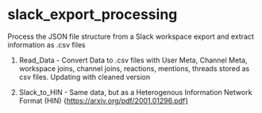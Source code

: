 # slack_export_processing
Process the JSON file structure from a Slack workspace export and extract information as .csv files

1. Read_Data - Convert Data to .csv files with User Meta, Channel Meta, workspace joins, channel joins, reactions, mentions, threads stored as csv files. Updating with cleaned version

2. Slack_to_HIN - Same data, but as a Heterogenous Information Network Format (HIN) {https://arxiv.org/pdf/2001.01296.pdf}
